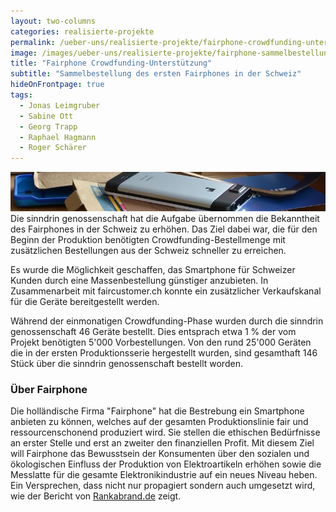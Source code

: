 ```yaml
---
layout: two-columns
categories: realisierte-projekte
permalink: /ueber-uns/realisierte-projekte/fairphone-crowdfunding-unterstuetzung/
image: /images/ueber-uns/realisierte-projekte/fairphone-sammelbestellung.jpg
title: "Fairphone Crowdfunding-Unterstützung"
subtitle: "Sammelbestellung des ersten Fairphones in der Schweiz"
hideOnFrontpage: true
tags:
  - Jonas Leimgruber
  - Sabine Ott
  - Georg Trapp
  - Raphael Hagmann
  - Roger Schärer
---
```

<img class="leadimage" width="803" title="Fairphone" src="/images/angebote/fairphone_sub.jpg"> Die sinndrin genossenschaft hat die Aufgabe übernommen die Bekanntheit des Fairphones in der Schweiz zu erhöhen. Das Ziel dabei war, die für den Beginn der Produktion benötigten Crowdfunding-Bestellmenge mit zusätzlichen Bestellungen aus der Schweiz schneller zu erreichen.

Es wurde die Möglichkeit geschaffen, das Smartphone für Schweizer Kunden durch eine Massenbestellung günstiger anzubieten. In Zusammenarbeit mit faircustomer.ch konnte ein zusätzlicher Verkaufskanal für die Geräte bereitgestellt werden. 

Während der einmonatigen Crowdfunding-Phase wurden durch die sinndrin genossenschaft 46 Geräte bestellt. Dies entsprach etwa 1&nbsp;% der vom Projekt benötigten 5'000 Vorbestellungen. Von den rund 25'000 Geräten die in der ersten Produktionsserie hergestellt wurden, sind gesamthaft 146 Stück über die sinndrin genossenschaft bestellt worden.

### Über Fairphone
Die holländische Firma "Fairphone" hat die Bestrebung ein Smartphone anbieten zu können, welches auf der gesamten Produktionslinie fair und ressourcenschonend produziert wird. Sie stellen die ethischen Bedürfnisse an erster Stelle und erst an zweiter den finanziellen Profit. Mit diesem Ziel will Fairphone das Bewusstsein der Konsumenten über den sozialen und ökologischen Einfluss der Produktion von Elektroartikeln erhöhen sowie die Messlatte für die gesamte Elektronikindustrie auf ein neues Niveau heben. Ein Versprechen, dass nicht nur propagiert sondern auch umgesetzt wird, wie der Bericht von [Rankabrand.de](http://blog.rankabrand.de/2014/06/03/elektronik-report-2014-fairphone-top/) zeigt.
